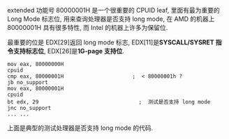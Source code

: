 extended 功能号 80000001H 是一个很重要的 CPUID leaf, 里面有最为重要的 Long Mode 标志位, 用来查询处理器是否支持 long mode, 在 AMD 的机器上 80000001H 具有很多特性, 而 Intel 的机器上许多为保留位.

最重要的位是 EDX[29]返回 long mode 标志, EDX[11]是**SYSCALL/SYSRET 指令支持标志位**, EDX[26]是**1G\-page 支持位**.

```assembly
mov eax, 80000000H
cpuid
cmp eax, 80000001H                      ;  < 80000001h ?
jb no_support
mov eax, 80000001H
cpuid
bt edx, 29                                ;  测试是否支持 long mode
jnc no_support
... ...
```

上面是典型的测试处理器是否支持 long mode 的代码.